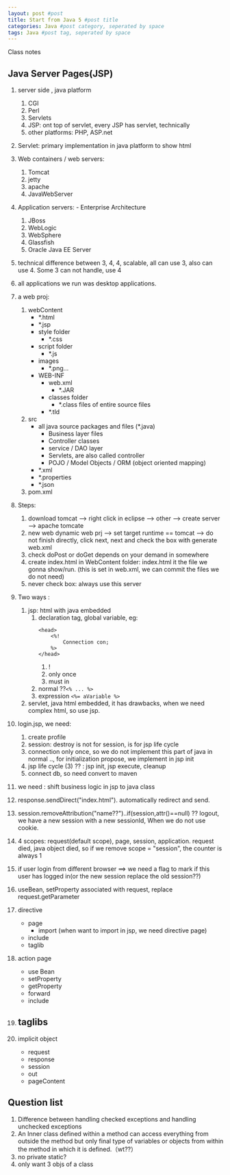 ```yaml
---
layout: post #post
title: Start from Java 5 #post title
categories: Java #post category, seperated by space
tags: Java #post tag, seperated by space
---
```


Class notes
## Java Server Pages(JSP)
1. server side , java platform
    1. CGI
    2. Perl
    3. Servlets
    4. JSP: ont top of servlet, every JSP has servlet, technically
    5. other platforms: PHP, ASP.net
2. Servlet: primary implementation in java platform to show html
3. Web containers / web servers:
    1. Tomcat
    2. jetty
    3. apache
    4. JavaWebServer
4. Application servers: - Enterprise Architecture
    1. JBoss
    2. WebLogic
    3. WebSphere
    4. Glassfish
    5. Oracle Java EE Server
5. technical difference between 3, 4, 4, scalable, all can use 3, also can use 4. Some 3 can not handle, use 4
6. all applications we run was desktop applications.
7. a web proj:
    1. webContent
        - *.html
        - *.jsp
        - style folder
            - *.css
        - script folder
            - *.js
        - images
            - *.png...
        - WEB-INF
            - web.xml
                - *.JAR
            - classes folder
                - *.class files of entire source files
            - *.tld
    2. src
        - all java source packages and files (*.java)
            - Business layer files
            - Controller classes
            - service / DAO layer
            - Servlets, are also called controller
            - POJO / Model Objects / ORM (object oriented mapping)
        - *.xml
        - *.properties
        - *.json
    3. pom.xml    
9. Steps:
    1. download tomcat --> right click in eclipse --> other --> create server --> apache tomcate
    2. new web dynamic web prj --> set target runtime == tomcat --> do not finish directly, click next, next and check the box with generate web.xml
    3. check doPost or doGet depends on your demand in somewhere
    3. create index.html in WebContent folder: index.html it the file we gonna show/run. (this is set in web.xml, we can commit the files we do not need)
    4. never check box: always use this server
10. Two ways :
    1. jsp: html with java embedded
        1. declaration tag, global variable, eg: 
            ```
            <head> 
                <%! 
                    Connection con; 
                %> 
            </head>
            ``` 
            1. !
            2. only once
            3. must in <head></head>
        2. normal  ??`<% ... %>`
        3. expression `<%= aVariable %>`
    2. servlet, java html embedded, it has drawbacks, when we need complex html, so use jsp.
12. login.jsp, we need:
    1. create profile
    2. session: destroy is not for session, is for jsp life cycle
    3. connection only once, so we do not implement this part of java in normal .., for initialization propose, we implement in jsp init
    4. jsp life cycle (3) ?? : jsp init, jsp execute, cleanup
    5. connect db, so need convert to maven
13. we need : shift business logic in jsp to java class
14. response.sendDirect("index.html"). automatically redirect and send.
15. session.removeAttribution("name??")..if(session,attr()==null) ??  logout, we have a new session with a new sessionId, When we do not use cookie.
16. 4 scopes: request(default scope), page, session, application. request died, java object died, so if we remove scope = "session", the counter is always 1
17. if user login from different browser ==> we need a flag to mark if this user has logged in(or the new session replace the old session??)
18. useBean, setProperty associated with request, replace request.getParameter


1. directive
    - page
        - import (when want to import in jsp, we need directive page)
    - include
    - taglib
2. action page
    - use Bean
    - setProperty
    - getProperty
    - forward 
    - include
3. taglibs
    - 
4. implicit object
    - request
    - response
    - session
    - out
    - pageContent







## Question list
1. Difference between handling checked exceptions and handling unchecked exceptions
2. An Inner class defined within a method can access everything from outside the method but only final type of variables or objects from within the method in which it is defined.（wt??）
3. no private static?
4. only want 3 objs of a class
